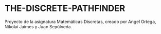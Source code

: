 # THE-DISCRETE-PATHFINDER
Proyecto de la asignatura Matemáticas Discretas, creado por Angel Ortega, Nikolai Jaimes y Juan Sepúlveda.

